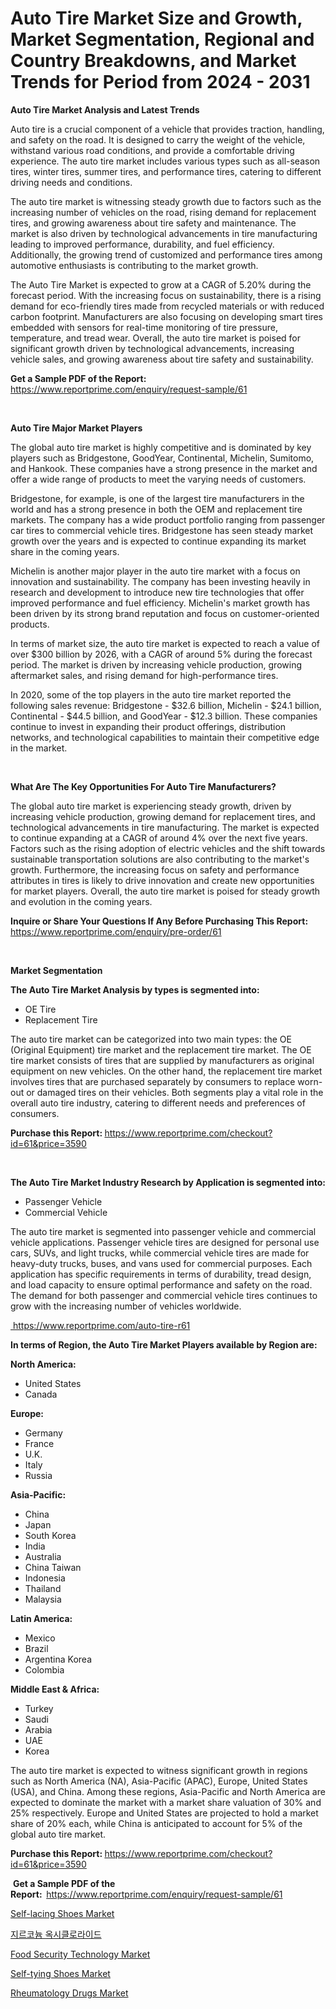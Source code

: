 <p><h1>Auto Tire Market Size and Growth, Market Segmentation, Regional and Country Breakdowns, and Market Trends for Period from 2024 -  2031</h1></p><p><strong>Auto Tire Market Analysis and Latest Trends</strong></p>
<p><p>Auto tire is a crucial component of a vehicle that provides traction, handling, and safety on the road. It is designed to carry the weight of the vehicle, withstand various road conditions, and provide a comfortable driving experience. The auto tire market includes various types such as all-season tires, winter tires, summer tires, and performance tires, catering to different driving needs and conditions.</p><p>The auto tire market is witnessing steady growth due to factors such as the increasing number of vehicles on the road, rising demand for replacement tires, and growing awareness about tire safety and maintenance. The market is also driven by technological advancements in tire manufacturing leading to improved performance, durability, and fuel efficiency. Additionally, the growing trend of customized and performance tires among automotive enthusiasts is contributing to the market growth.</p><p>The Auto Tire Market is expected to grow at a CAGR of 5.20% during the forecast period. With the increasing focus on sustainability, there is a rising demand for eco-friendly tires made from recycled materials or with reduced carbon footprint. Manufacturers are also focusing on developing smart tires embedded with sensors for real-time monitoring of tire pressure, temperature, and tread wear. Overall, the auto tire market is poised for significant growth driven by technological advancements, increasing vehicle sales, and growing awareness about tire safety and sustainability.</p></p>
<p><strong>Get a Sample PDF of the Report:&nbsp;</strong> <a href="https://www.reportprime.com/enquiry/request-sample/61">https://www.reportprime.com/enquiry/request-sample/61</a></p>
<p>&nbsp;</p>
<p><strong>Auto Tire Major Market Players</strong></p>
<p><p>The global auto tire market is highly competitive and is dominated by key players such as Bridgestone, GoodYear, Continental, Michelin, Sumitomo, and Hankook. These companies have a strong presence in the market and offer a wide range of products to meet the varying needs of customers.</p><p>Bridgestone, for example, is one of the largest tire manufacturers in the world and has a strong presence in both the OEM and replacement tire markets. The company has a wide product portfolio ranging from passenger car tires to commercial vehicle tires. Bridgestone has seen steady market growth over the years and is expected to continue expanding its market share in the coming years.</p><p>Michelin is another major player in the auto tire market with a focus on innovation and sustainability. The company has been investing heavily in research and development to introduce new tire technologies that offer improved performance and fuel efficiency. Michelin's market growth has been driven by its strong brand reputation and focus on customer-oriented products.</p><p>In terms of market size, the auto tire market is expected to reach a value of over $300 billion by 2026, with a CAGR of around 5% during the forecast period. The market is driven by increasing vehicle production, growing aftermarket sales, and rising demand for high-performance tires.</p><p>In 2020, some of the top players in the auto tire market reported the following sales revenue: Bridgestone - $32.6 billion, Michelin - $24.1 billion, Continental - $44.5 billion, and GoodYear - $12.3 billion. These companies continue to invest in expanding their product offerings, distribution networks, and technological capabilities to maintain their competitive edge in the market.</p></p>
<p>&nbsp;</p>
<p><strong>What Are The Key Opportunities For Auto Tire Manufacturers?</strong></p>
<p><p>The global auto tire market is experiencing steady growth, driven by increasing vehicle production, growing demand for replacement tires, and technological advancements in tire manufacturing. The market is expected to continue expanding at a CAGR of around 4% over the next five years. Factors such as the rising adoption of electric vehicles and the shift towards sustainable transportation solutions are also contributing to the market's growth. Furthermore, the increasing focus on safety and performance attributes in tires is likely to drive innovation and create new opportunities for market players. Overall, the auto tire market is poised for steady growth and evolution in the coming years.</p></p>
<p><strong>Inquire or Share Your Questions If Any Before Purchasing This Report:</strong> <a href="https://www.reportprime.com/enquiry/pre-order/61">https://www.reportprime.com/enquiry/pre-order/61</a></p>
<p>&nbsp;</p>
<p><strong>Market Segmentation</strong></p>
<p><strong>The Auto Tire Market Analysis by types is segmented into:</strong></p>
<p><ul><li>OE Tire</li><li>Replacement Tire</li></ul></p>
<p><p>The auto tire market can be categorized into two main types: the OE (Original Equipment) tire market and the replacement tire market. The OE tire market consists of tires that are supplied by manufacturers as original equipment on new vehicles. On the other hand, the replacement tire market involves tires that are purchased separately by consumers to replace worn-out or damaged tires on their vehicles. Both segments play a vital role in the overall auto tire industry, catering to different needs and preferences of consumers.</p></p>
<p><strong>Purchase this Report:&nbsp;</strong><a href="https://www.reportprime.com/checkout?id=61&price=3590">https://www.reportprime.com/checkout?id=61&price=3590</a></p>
<p>&nbsp;</p>
<p><strong>The Auto Tire Market Industry Research by Application is segmented into:</strong></p>
<p><ul><li>Passenger Vehicle</li><li>Commercial Vehicle</li></ul></p>
<p><p>The auto tire market is segmented into passenger vehicle and commercial vehicle applications. Passenger vehicle tires are designed for personal use cars, SUVs, and light trucks, while commercial vehicle tires are made for heavy-duty trucks, buses, and vans used for commercial purposes. Each application has specific requirements in terms of durability, tread design, and load capacity to ensure optimal performance and safety on the road. The demand for both passenger and commercial vehicle tires continues to grow with the increasing number of vehicles worldwide.</p></p>
<p><a href="https://www.reportprime.com/auto-tire-r61">&nbsp;https://www.reportprime.com/auto-tire-r61</a></p>
<p><strong>In terms of Region, the Auto Tire Market Players available by Region are:</strong></p>
<p>
    <p> <strong> North America: </strong>
        <ul>
            <li>United States</li>
            <li>Canada</li>
        </ul>
        </p> 
    <p> <strong> Europe: </strong>
        <ul>
            <li>Germany</li>
            <li>France</li>
            <li>U.K.</li>
            <li>Italy</li>
            <li>Russia</li>
        </ul>
        </p> 
    <p> <strong> Asia-Pacific: </strong>
        <ul>
            <li>China</li>
            <li>Japan</li>
            <li>South Korea</li>
            <li>India</li>
            <li>Australia</li>
            <li>China Taiwan</li>
            <li>Indonesia</li>
            <li>Thailand</li>
            <li>Malaysia</li>
        </ul>
        </p> 
    <p> <strong> Latin America: </strong>
        <ul>
            <li>Mexico</li>
            <li>Brazil</li>
            <li>Argentina Korea</li>
            <li>Colombia</li>
        </ul>
        </p> 
    <p> <strong> Middle East & Africa: </strong>
        <ul>
            <li>Turkey</li>
            <li>Saudi</li>
            <li>Arabia</li>
            <li>UAE</li>
            <li>Korea</li>
        </ul>
    </p>
    </p>
<p><p>The auto tire market is expected to witness significant growth in regions such as North America (NA), Asia-Pacific (APAC), Europe, United States (USA), and China. Among these regions, Asia-Pacific and North America are expected to dominate the market with a market share valuation of 30% and 25% respectively. Europe and United States are projected to hold a market share of 20% each, while China is anticipated to account for 5% of the global auto tire market.</p></p>
<p><strong>Purchase this Report: </strong><a href="https://www.reportprime.com/checkout?id=61&price=3590">https://www.reportprime.com/checkout?id=61&price=3590</a></p>
<p>&nbsp;<strong>Get a Sample PDF of the Report:&nbsp;&nbsp;</strong><a href="https://www.reportprime.com/enquiry/request-sample/61">https://www.reportprime.com/enquiry/request-sample/61</a></p>
<p><strong></strong></p>
<p><p><a href="https://medium.com/@lylaberge/global-self-lacing-shoes-industry-types-applications-market-players-regional-growth-analysis-893506dabdcc">Self-lacing Shoes Market</a></p><p><a href="https://medium.com/@wilsoniehn789562023/%EA%B8%80%EB%A1%9C%EB%B2%8C-%EC%A7%80%EB%A5%B4%EC%BD%94%EB%8A%84-%EC%98%A5%EC%8B%9C%ED%81%B4%EB%A1%9C%EB%9D%BC%EC%9D%B4%EB%93%9C-%EC%8B%9C%EC%9E%A5%EC%9D%80-2024%EB%85%84%EB%B6%80%ED%84%B0-2031%EB%85%84%EA%B9%8C%EC%A7%80%EC%9D%98-%EA%B8%B0%EA%B0%84%EC%97%90-%EC%97%B0%ED%8F%89%EA%B7%A0-%EC%84%B1%EC%9E%A5%EB%A5%A0-cagr-%EC%9D%B4-5-5-%EB%A1%9C-%EC%98%88%EC%B8%A1%EB%90%A9%EB%8B%88%EB%8B%A4-c8c1365f8e20">지르코늄 옥시클로라이드</a></p><p><a href="https://issuu.com/reportprime-2/docs/food-security-technology-market-size-2030.pptx">Food Security Technology Market</a></p><p><a href="https://medium.com/@lylaberge/self-tying-shoes-market-size-share-trends-analysis-report-by-end-use-fitness-and-b3f5a2eefa94">Self-tying Shoes Market</a></p><p><a href="https://www.linkedin.com/pulse/insights-rheumatology-drugs-industry-market-financial-status-size-24lre">Rheumatology Drugs Market</a></p></p>